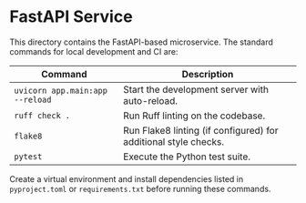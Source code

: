 # FastAPI Service

This directory contains the FastAPI-based microservice. The standard commands for local development and CI are:

| Command | Description |
| ------- | ----------- |
| `uvicorn app.main:app --reload` | Start the development server with auto-reload. |
| `ruff check .` | Run Ruff linting on the codebase. |
| `flake8` | Run Flake8 linting (if configured) for additional style checks. |
| `pytest` | Execute the Python test suite. |

Create a virtual environment and install dependencies listed in `pyproject.toml` or `requirements.txt` before running these commands.
